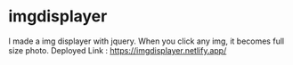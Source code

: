 # imgdisplayer
I  made a img displayer with jquery. When you click any img, it becomes full size photo.
Deployed Link : https://imgdisplayer.netlify.app/
